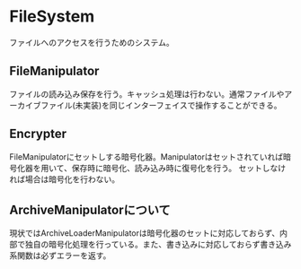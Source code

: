 # FileSystem

ファイルへのアクセスを行うためのシステム。

## FileManipulator

ファイルの読み込み保存を行う。キャッシュ処理は行わない。通常ファイルやアーカイブファイル(未実装)を同じインターフェイスで操作することができる。

## Encrypter

FileManipulatorにセットしする暗号化器。Manipulatorはセットされていれば暗号化器を用いて、保存時に暗号化、読み込み時に復号化を行う。
セットしなければ場合は暗号化を行わない。

## ArchiveManipulatorについて

現状ではArchiveLoaderManipulatorは暗号化器のセットに対応しておらず、内部で独自の暗号化処理を行っている。また、書き込みに対応しておらず書き込み系関数は必ずエラーを返す。
